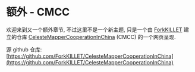 # 额外 - CMCC

欢迎来到又一个额外章节, 不过这里不是一个新主题, 只是一个由 [ForkKILLET](https://github.com/ForkKILLET) 建立的仓库 [CelesteMapperCooperationInChina](https://github.com/ForkKILLET/CelesteMapperCooperationInChina) (CMCC) 的一个网页呈现.  

源 github 仓库: [https://github.com/ForkKILLET/CelesteMapperCooperationInChina](https://github.com/ForkKILLET/CelesteMapperCooperationInChina)  